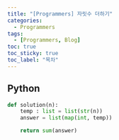 ```yaml
---
title: "[Programmers] 자릿수 더하기"
categories:
  - Programmers
tags:
  - [Programmers, Blog]
toc: true
toc_sticky: true
toc_label: "목차"
---
```


## Python
~~~python
def solution(n):
    temp : list = list(str(n))
    answer = list(map(int, temp))

    return sum(answer)
~~~
